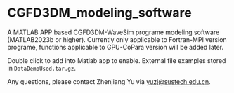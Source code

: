 # CGFD3DM_modeling_software
A MATLAB APP based CGFD3DM-WaveSim programe modeling software (MATLAB2023b or higher).
Currently only applicable to Fortran-MPI version programe, functions applicable to GPU-CoPara version will be added later.

Double click to add into Matlab app to enable.
External file examples stored in `DataDemoUsed.tar.gz`.

Any questions, please contact Zhenjiang Yu via yuzj@sustech.edu.cn.
